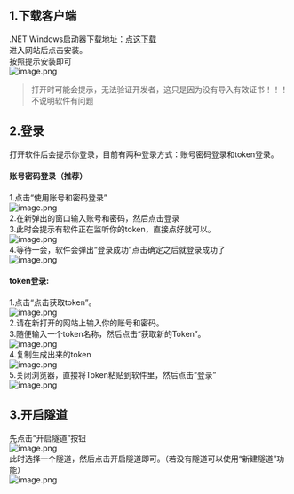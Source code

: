 <a name="VEAFZ"></a>
## 
<a name="ngIH6"></a>
## 1.下载客户端
.NET Windows启动器下载地址：[点这下载](http://124.223.35.239/download/mefrp/)<br />进入网站后点击安装。<br />按照提示安装即可<br />![image.png](https://files.catbox.moe/9j49bw.png)
> 打开时可能会提示，无法验证开发者，这只是因为没有导入有效证书！！！不说明软件有问题

<a name="W6JwV"></a>
## 2.登录
打开软件后会提示你登录，目前有两种登录方式：账号密码登录和token登录。
<a name="pzPN9"></a>
#### 账号密码登录（推荐）
1.点击“使用账号和密码登录”<br />![image.png](https://files.catbox.moe/0kxdth.png)<br />2.在新弹出的窗口输入账号和密码，然后点击登录<br />3.此时会提示有软件正在监听你的token，直接点好就可以。<br />![image.png](https://files.catbox.moe/qhn98c.png)<br />4.等待一会，软件会弹出“登录成功”点击确定之后就登录成功了<br />![image.png](https://files.catbox.moe/7mtrq9.png)
<a name="ei3Cu"></a>
#### token登录:
1.点击“点击获取token”。<br />![image.png](https://files.catbox.moe/9yl3xd.png)<br />2.请在新打开的网站上输入你的账号和密码。<br />3.随便输入一个token名称，然后点击“获取新的Token”。<br />![image.png](https://files.catbox.moe/9yl3xd.png)<br />4.复制生成出来的token<br />![image.png](https://files.catbox.moe/043r2s.png)<br />5.关闭浏览器，直接将Token粘贴到软件里，然后点击“登录”<br />![image.png](https://files.catbox.moe/kwex8l.png)
<a name="MLUHL"></a>
## 3.开启隧道
先点击“开启隧道”按钮<br />![image.png](https://files.catbox.moe/1xm3ny.png)<br />此时选择一个隧道，然后点击开启隧道即可。（若没有隧道可以使用“新建隧道”功能）<br />![image.png](https://files.catbox.moe/9j49bw.png)
